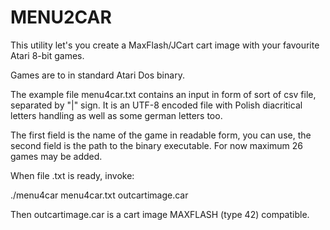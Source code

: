 # MENU2CAR

This utility let's you create a MaxFlash/JCart cart image with your favourite Atari 8-bit games.

Games are to in standard Atari Dos binary.

The example file menu4car.txt contains an input in form of sort of csv file, separated by "|" sign. It is an UTF-8 encoded file with Polish diacritical letters handling as well as some german letters too.

The first field is the name of the game in readable form, you can use, the second field is the path to the binary executable.
 For now maximum 26 games may be added.

When file .txt is ready, invoke:

./menu4car menu4car.txt outcartimage.car

Then outcartimage.car is a cart image MAXFLASH (type 42) compatible.
